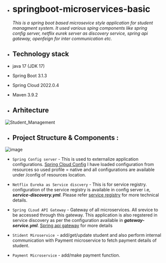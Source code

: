 - # springboot-microservices-basic
  
  _This is a spring boot based microsevice style application for student managment system. It used various sping components like spring config server, netflix eurek server as discovery service, spring api gateway, openfeign for inter communication etc._
    
- ## Technology stack
- java 17 (JDK 17)
- Spring Boot 3.1.3
- Spring Cloud 2022.0.4
- Maven 3.9.2

- ## Arhitecture
![Student_Management](https://github.com/mail2mrcm/tech4all/assets/118661926/d4cdafb3-2174-45e4-9803-4a58fdff0780)

- ## Project Structure & Components  :
![image](https://github.com/mail2mrcm/tech4all/assets/118661926/a567b87c-0729-44aa-bf43-283a66fecb62)
  - `Spring Config server` - This is used to externalize application configurations. [Spring Cloud Config](https://docs.spring.io/spring-cloud-config/docs/current/reference/html/)
  I have loaded configuration from resources so used profile = native and all configurations are available under /config of resources location.
    
  - `Netflix Eureka as Service discvery` - This is for service registry. configuration of the service registry is available in config server i.e, ***service-discovery.yml***. Please 
  refer [service registry](https://spring.io/guides/gs/service-registration-and-discovery/) for more technical details.
  - `Spring CLoud API Gateway` - Gateway of all microservices.  All srevice to be accessed through this gateway. This application is also regstered in service discovery as per the 
  configuration available in ***gateway-service.yml***. [Spring api gateway](https://spring.io/guides/gs/gateway/) for more details
  - `Stident Miroservice `- add/get/update student and also perform internal communication with Payment microservice to fetch payment details of student.
  - `Payment Microservice` - add/make payment function.


